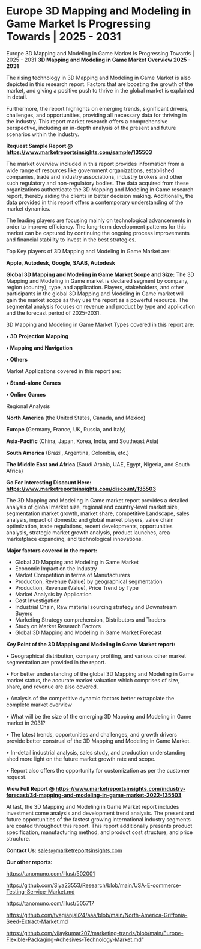 # Europe 3D Mapping and Modeling in Game Market Is Progressing Towards | 2025 - 2031
Europe 3D Mapping and Modeling in Game Market Is Progressing Towards | 2025 - 2031
<Strong> 3D Mapping and Modeling in Game Market Overview 2025 - 2031</strong>

The rising technology in 3D Mapping and Modeling in Game Market is also depicted in this research report. Factors that are boosting the growth of the market, and giving a positive push to thrive in the global market is explained in detail.

Furthermore, the report highlights on emerging trends, significant drivers, challenges, and opportunities, providing all necessary data for thriving in the industry. This report market research offers a comprehensive perspective, including an in-depth analysis of the present and future scenarios within the industry.

<strong>Request Sample Report @ <a href=https://www.marketreportsinsights.com/sample/135503>https://www.marketreportsinsights.com/sample/135503</a></strong>

The market overview included in this report provides information from a wide range of resources like government organizations, established companies, trade and industry associations, industry brokers and other such regulatory and non-regulatory bodies. The data acquired from these organizations authenticate the 3D Mapping and Modeling in Game research report, thereby aiding the clients in better decision making. Additionally, the data provided in this report offers a contemporary understanding of the market dynamics.

The leading players are focusing mainly on technological advancements in order to improve efficiency. The long-term development patterns for this market can be captured by continuing the ongoing process improvements and financial stability to invest in the best strategies.

Top Key players of 3D Mapping and Modeling in Game Market are:

<strong>Apple, Autodesk, Google, SAAB, Autodesk</strong>

<strong><b>Global 3D Mapping and Modeling in Game Market Scope and Size:</b></strong>
The 3D Mapping and Modeling in Game market is declared segment by company, region (country), type, and application. Players, stakeholders, and other participants in the global 3D Mapping and Modeling in Game market will gain the market scope as they use the report as a powerful resource. The segmental analysis focuses on revenue and product by type and application and the forecast period of 2025-2031.

3D Mapping and Modeling in Game Market Types covered in this report are:

<strong>• 3D Projection Mapping

• Mapping and Navigation

• Others</strong>

Market Applications covered in this report are:

<strong>• Stand-alone Games

• Online Games</strong> 

Regional Analysis

<strong>North America</strong> (the United States, Canada, and Mexico)

<strong>Europe</strong> (Germany, France, UK, Russia, and Italy)

<strong>Asia-Pacific</strong> (China, Japan, Korea, India, and Southeast Asia)

<strong>South America</strong> (Brazil, Argentina, Colombia, etc.)

<strong>The Middle East and Africa</strong> (Saudi Arabia, UAE, Egypt, Nigeria, and South Africa)

<strong>Go For Interesting Discount Here: <a href=https://www.marketreportsinsights.com/discount/135503>https://www.marketreportsinsights.com/discount/135503</a></strong>

The 3D Mapping and Modeling in Game market report provides a detailed analysis of global market size, regional and country-level market size, segmentation market growth, market share, competitive Landscape, sales analysis, impact of domestic and global market players, value chain optimization, trade regulations, recent developments, opportunities analysis, strategic market growth analysis, product launches, area marketplace expanding, and technological innovations.

<strong><b>Major factors covered in the report:</b></strong>
<ul>
  <li>Global 3D Mapping and Modeling in Game Market </li>
  <li>Economic Impact on the Industry</li>
  <li>Market Competition in terms of Manufacturers</li>
  <li>Production, Revenue (Value) by geographical segmentation</li>
  <li>Production, Revenue (Value), Price Trend by Type</li>
  <li>Market Analysis by Application</li>
  <li>Cost Investigation</li>
  <li>Industrial Chain, Raw material sourcing strategy and Downstream Buyers</li>
  <li>Marketing Strategy comprehension, Distributors and Traders</li>
  <li>Study on Market Research Factors</li>
  <li>Global 3D Mapping and Modeling in Game Market Forecast</li>
</ul>

<strong><b>Key Point of the 3D Mapping and Modeling in Game Market report:</b></strong>

• Geographical distribution, company profiling, and various other market segmentation are provided in the report.

• For better understanding of the global 3D Mapping and Modeling in Game market status, the accurate market valuation which comprises of size, share, and revenue are also covered.

• Analysis of the competitive dynamic factors better extrapolate the complete market overview

• What will be the size of the emerging 3D Mapping and Modeling in Game market in 2031?

• The latest trends, opportunities and challenges, and growth drivers provide better construal of the 3D Mapping and Modeling in Game Market.

• In-detail industrial analysis, sales study, and production understanding shed more light on the future market growth rate and scope.

• Report also offers the opportunity for customization as per the customer request.

<strong><b>View Full Report @ <a href=https://www.marketreportsinsights.com/industry-forecast/3d-mapping-and-modeling-in-game-market-2022-135503>https://www.marketreportsinsights.com/industry-forecast/3d-mapping-and-modeling-in-game-market-2022-135503</a></b></strong>


At last, the 3D Mapping and Modeling in Game Market report includes investment come analysis and development trend analysis. The present and future opportunities of the fastest growing international industry segments are coated throughout this report. This report additionally presents product specification, manufacturing method, and product cost structure, and price structure.

<strong>Contact Us:</strong>
sales@marketreportsinsights.com

<strong>Our other reports:</strong>

<a href=https://tanomuno.com/illust/502001>https://tanomuno.com/illust/502001</a>

<a href=https://github.com/Siya23553/Research/blob/main/USA-E-commerce-Testing-Service-Market.md>https://github.com/Siya23553/Research/blob/main/USA-E-commerce-Testing-Service-Market.md</a>

<a href=https://tanomuno.com/illust/505717>https://tanomuno.com/illust/505717</a>

<a href=https://github.com/tyagianjali24/aaa/blob/main/North-America-Griffonia-Seed-Extract-Market.md>https://github.com/tyagianjali24/aaa/blob/main/North-America-Griffonia-Seed-Extract-Market.md</a>

<a href=https://github.com/vijaykumar207/marketing-trands/blob/main/Europe-Flexible-Packaging-Adhesives-Technology-Market.md>https://github.com/vijaykumar207/marketing-trands/blob/main/Europe-Flexible-Packaging-Adhesives-Technology-Market.md</a>"

